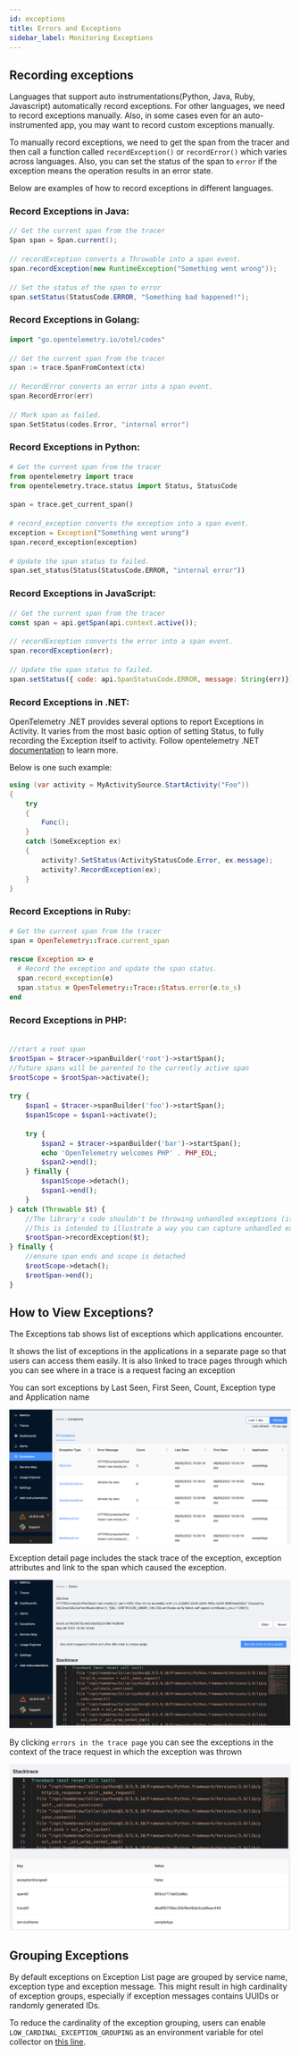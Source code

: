 ```yaml
---
id: exceptions
title: Errors and Exceptions 
sidebar_label: Monitoring Exceptions
---
```

## Recording exceptions

Languages that support auto instrumentations(Python, Java, Ruby, Javascript) automatically record exceptions. For other languages, we need to record exceptions manually. Also, in some cases even for an auto-instrumented app, you may want to record custom exceptions manually.

To manually record exceptions, we need to get the span from the tracer and then call a function called `recordException()` or `recordError()` which varies across languages. Also, you can set the status of the span to `error` if the exception means the operation results in an error state.

Below are examples of how to record exceptions in different languages.

### Record Exceptions in Java:

```java
// Get the current span from the tracer
Span span = Span.current();

// recordException converts a Throwable into a span event.
span.recordException(new RuntimeException("Something went wrong"));

// Set the status of the span to error
span.setStatus(StatusCode.ERROR, "Something bad happened!");
```

### Record Exceptions in Golang:

```go
import "go.opentelemetry.io/otel/codes"

// Get the current span from the tracer
span := trace.SpanFromContext(ctx)

// RecordError converts an error into a span event.
span.RecordError(err)

// Mark span as failed.
span.SetStatus(codes.Error, "internal error")
```

### Record Exceptions in Python:

```python
# Get the current span from the tracer
from opentelemetry import trace
from opentelemetry.trace.status import Status, StatusCode

span = trace.get_current_span()

# record_exception converts the exception into a span event. 
exception = Exception("Something went wrong")
span.record_exception(exception)

# Update the span status to failed.
span.set_status(Status(StatusCode.ERROR, "internal error"))
```

### Record Exceptions in JavaScript:

```javascript
// Get the current span from the tracer
const span = api.getSpan(api.context.active());

// recordException converts the error into a span event. 
span.recordException(err);

// Update the span status to failed.
span.setStatus({ code: api.SpanStatusCode.ERROR, message: String(err)});
```

### Record Exceptions in .NET:

OpenTelemetry .NET provides several options to report Exceptions in Activity. It varies from the most basic option of setting Status, to fully recording the Exception itself to activity. Follow opentelemetry .NET [documentation](https://github.com/open-telemetry/opentelemetry-dotnet/blob/main/docs/trace/reporting-exceptions/README.md) to learn more.

Below is one such example:

```csharp
using (var activity = MyActivitySource.StartActivity("Foo"))
{
    try
    {
        Func();
    }
    catch (SomeException ex)
    {
        activity?.SetStatus(ActivityStatusCode.Error, ex.message);
        activity?.RecordException(ex);
    }
}
```

### Record Exceptions in Ruby:

```ruby
# Get the current span from the tracer
span = OpenTelemetry::Trace.current_span

rescue Exception => e
  # Record the exception and update the span status.
  span.record_exception(e)
  span.status = OpenTelemetry::Trace::Status.error(e.to_s)
end
```

### Record Exceptions in PHP:

```php

//start a root span
$rootSpan = $tracer->spanBuilder('root')->startSpan();
//future spans will be parented to the currently active span
$rootScope = $rootSpan->activate();

try {
    $span1 = $tracer->spanBuilder('foo')->startSpan();
    $span1Scope = $span1->activate();

    try {
        $span2 = $tracer->spanBuilder('bar')->startSpan();
        echo 'OpenTelemetry welcomes PHP' . PHP_EOL;
        $span2->end();
    } finally {
        $span1Scope->detach();
        $span1->end();
    }
} catch (Throwable $t) {
    //The library's code shouldn't be throwing unhandled exceptions (it should emit any errors via diagnostic events)
    //This is intended to illustrate a way you can capture unhandled exceptions coming from your app code
    $rootSpan->recordException($t);
} finally {
    //ensure span ends and scope is detached
    $rootScope->detach();
    $rootSpan->end();
}
```

## How to View Exceptions?
The Exceptions tab shows list of exceptions which applications encounter. 

It shows the list of exceptions in the applications in a separate page so that users can access them easily. It is also linked to trace pages through which you can see where in a trace is a request facing an exception

You can sort exceptions by Last Seen, First Seen, Count, Exception type and Application name

![exception-list](../../static/img/docs/exception-list.png)

Exception detail page includes the stack trace of the exception, exception attributes and link to the span which caused the exception.

![exception-detail-1](../../static/img/docs/exception-detail-1.png)

By clicking `errors in the trace page` you can see the exceptions in the context of the trace request in which the exception was thrown

![exception-detail-2](../../static/img/docs/exception-detail-2.png)


## Grouping Exceptions
By default exceptions on Exception List page are grouped by service name, exception type and exception message. This might result in high cardinality of exception groups, especially if exception messages contains UUIDs or randomly generated IDs.

To reduce the cardinality of the exception grouping, users can enable `LOW_CARDINAL_EXCEPTION_GROUPING` as an environment variable for otel collector on [this line](https://github.com/SigNoz/signoz/blob/d787298600d7bdcb0ba0478466047b087df49af0/deploy/docker-swarm/clickhouse-setup/docker-compose.yaml#L191).
